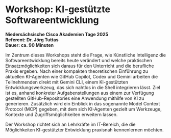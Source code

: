 
# Workshop: KI-gestützte Softwareentwicklung

**Niedersächsische Cisco Akademien Tage 2025**  
**Referent: Dr. Jörg Tuttas**  
**Dauer: ca. 90 Minuten**

Im Zentrum dieses Workshops steht die Frage, wie Künstliche Intelligenz die Softwareentwicklung bereits heute verändert und welche praktischen Einsatzmöglichkeiten sich daraus für den Unterricht und die berufliche Praxis ergeben. Nach einer kompakten theoretischen Einführung zu aktuellen KI-Agenten wie GitHub Copilot, Codex und Gemini arbeiten die Teilnehmenden direkt mit Gemini CLI, einem KI-gestützten Entwicklungswerkzeug, das sich nahtlos in die Shell integrieren lässt. Ziel ist es, anhand konkreter Aufgabenstellungen aus einem zur Verfügung gestellten GitHub-Repositories eine Anwendung mithilfe von KI zu generieren. Zusätzlich wird ein Einblick in das sogenannte Model Context Protocol (MCP) gegeben, mit dem sich KI-Agenten gezielt um Werkzeuge, Kontexte und Zugriffsmöglichkeiten erweitern lassen. 

Der Workshop richtet sich an Lehrkräfte im IT-Bereich, die die Möglichkeiten KI-gestützter Entwicklung praxisnah kennenlernen möchten. 

